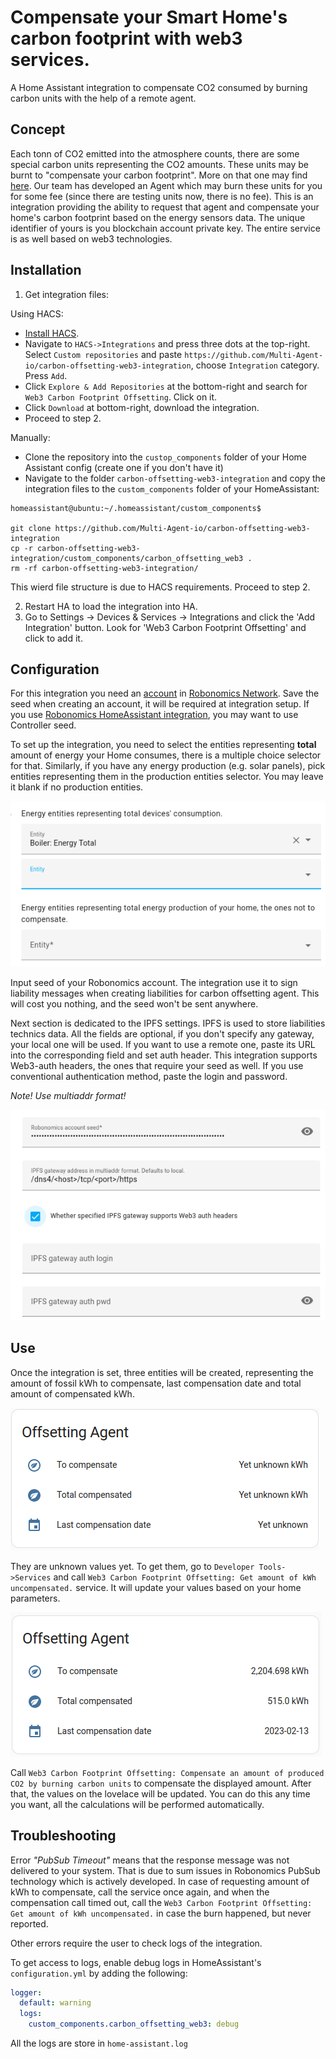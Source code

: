 # Compensate your Smart Home's carbon footprint with web3 services.

A Home Assistant integration to compensate CO2 consumed by burning carbon units with the help of a remote agent.

## Concept
Each tonn of CO2 emitted into the atmosphere counts, there are some special carbon units representing the CO2 amounts.
These units may be burnt to "compensate your carbon footprint". More on that one may find [here](https://en.wikipedia.org/wiki/Carbon_credit).
Our team has developed an Agent which may burn these units for you for some fee (since there are testing units now, there is no fee).
This is an integration providing the ability to request that agent and compensate your home's carbon footprint based on the 
energy sensors data. The unique identifier of yours is you blockchain account private key. The entire service is as well based on web3
technologies.


## Installation
1. Get integration files:

Using HACS:
- [Install HACS](https://hacs.xyz/docs/setup/prerequisites).
- Navigate to `HACS->Integrations` and press three dots at the top-right. Select `Custom repositories` and paste 
`https://github.com/Multi-Agent-io/carbon-offsetting-web3-integration`, choose `Integration` category. Press `Add`.
- Click `Explore & Add Repositories` at the bottom-right and search for `Web3 Carbon Footprint Offsetting`. Click on it.
- Click `Download` at bottom-right, download the integration.
- Proceed to step 2.

Manually:
- Clone the repository into the `custop_components` folder of your Home
Assistant config (create one if you don't have it)
- Navigate to the folder `carbon-offsetting-web3-integration` and copy the
integration files to the `custom_components` folder of your HomeAssistant:
```shell
homeassistant@ubuntu:~/.homeassistant/custom_components$ 

git clone https://github.com/Multi-Agent-io/carbon-offsetting-web3-integration
cp -r carbon-offsetting-web3-integration/custom_components/carbon_offsetting_web3 .
rm -rf carbon-offsetting-web3-integration/
```
This wierd file structure is due to HACS requirements. Proceed to step 2.

2. Restart HA to load the integration into HA.
3. Go to Settings -> Devices & Services -> Integrations and click the 'Add Integration' button. Look for 'Web3 Carbon
Footprint Offsetting' and click to add it.

## Configuration 
For this integration you need an [account](https://wiki.robonomics.network/docs/en/create-account-in-dapp/) in [Robonomics
Network](https://robonomics.network/). Save the seed when creating an account, it will be required at integration setup.
If you use [Robonomics HomeAssistant integration](https://github.com/airalab/homeassistant-robonomics-integration/), you
may want to use Controller seed.


To set up the integration, you need to select the entities representing **total** amount of energy your Home consumes,
there is a multiple choice selector for that. Similarly, if you have any energy production (e.g. solar panels), pick entities
representing them in the production entities selector. You may leave it blank if no production entities.

![energy-entities](images/energy-entities.png)

Input seed of your Robonomics account. The integration use it to sign liability messages when creating liabilities for 
carbon offsetting agent. This will cost you nothing, and the seed won't be sent anywhere.

Next section is dedicated to the IPFS settings. IPFS is used to store liabilities technics data. All the fields are
optional, if you don't specify any gateway, your local one will be used. If you want to use a remote one, paste its URL
into the corresponding field and set auth header. This integration supports Web3-auth headers, the ones that require your
seed as well. If you use conventional authentication method, paste the login and password.

*Note! Use multiaddr format!*

![ipfs](images/ipfs.png)

## Use

Once the integration is set, three entities will be created, representing the amount of fossil kWh to compensate, last
compensation date and total amount of compensated kWh.

![lovelace](images/lovelace.png)

They are unknown values yet. To get them, go to `Developer Tools->Services` and call `Web3 Carbon Footprint Offsetting: Get amount of kWh uncompensated.`
service. It will update your values based on your home parameters.

![lovelace-before-compensation](images/lovelace-before-compensation.png)

Call `Web3 Carbon Footprint Offsetting: Compensate an amount of produced CO2 by burning carbon units` to compensate the
displayed amount. After that, the values on the lovelace will be updated. You can do this any time you want, all the
calculations will be performed automatically.

## Troubleshooting

Error *"PubSub Timeout"* means that the response message was not delivered to your system. That is due to sum issues in Robonomics
PubSub technology which is actively developed. In case of requesting amount of kWh to compensate, call the service once again,
and when the compensation call timed out, call the `Web3 Carbon Footprint Offsetting: Get amount of kWh uncompensated.` in case
the burn happened, but never reported.

Other errors require the user to check logs of the integration.

To get access to logs, enable debug logs in HomeAssistant's `configuration.yml` by adding the following:
```yaml
logger:
  default: warning
  logs:
    custom_components.carbon_offsetting_web3: debug
```

All the logs are store in `home-assistant.log`